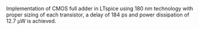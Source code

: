 Implementation of CMOS full adder in LTspice using 180 nm technology
with proper sizing of each transistor, a delay of 184 ps and power dissipation of 12.7 μW is achieved.
